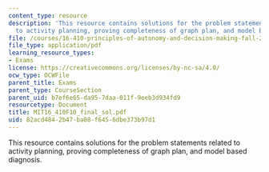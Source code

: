 ```yaml
---
content_type: resource
description: 'This resource contains solutions for the problem statements related
  to activity planning, proving completeness of graph plan, and model based diagnosis. '
file: /courses/16-410-principles-of-autonomy-and-decision-making-fall-2010/82acd4842b47ba08f6456dbe373b97d1_MIT16_410F10_final_sol.pdf
file_type: application/pdf
learning_resource_types:
- Exams
license: https://creativecommons.org/licenses/by-nc-sa/4.0/
ocw_type: OCWFile
parent_title: Exams
parent_type: CourseSection
parent_uid: b7ef6e65-da95-7daa-011f-9eeb3d934fd9
resourcetype: Document
title: MIT16_410F10_final_sol.pdf
uid: 82acd484-2b47-ba08-f645-6dbe373b97d1
---
```

This resource contains solutions for the problem statements related to activity planning, proving completeness of graph plan, and model based diagnosis. 